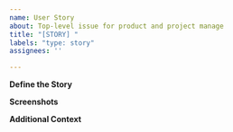 ```yaml
---
name: User Story
about: Top-level issue for product and project manage
title: "[STORY] "
labels: "type: story"
assignees: ''

---
```


**Define the Story**
<!-- Format as: 'As a ___, I want to ___, so that ___`.-->

**Screenshots**
<!-- If applicable, add screenshots to help explain your problem.-->

**Additional Context**
<!-- Add any other context about the problem here.-->
